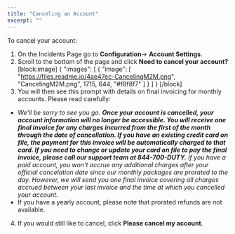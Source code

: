 ```yaml
---
title: "Canceling an Account"
excerpt: ""
---
```

To cancel your account:

1. On the Incidents Page go to **Configuration**→ **Account Settings**.
2. Scroll to the bottom of the page and click **Need to cancel your account?** 
[block:image]
{
  "images": [
    {
      "image": [
        "https://files.readme.io/4ae47ec-CancelingM2M.png",
        "CancelingM2M.png",
        1715,
        644,
        "#f8f8f7"
      ]
    }
  ]
}
[/block]
3. You will then see this prompt with details on final invoicing for monthly accounts. Please read carefully: 

  * *We'll be sorry to see you go. **Once your account is cancelled, your account information will no longer be accessible. You will receive one final invoice for any charges incurred from the first of the month through the date of cancellation. If you have an existing credit card on file, the payment for this invoice will be automatically charged to that card. If you need to change or update your card on file to pay the final invoice, please call our support team at 844-700-DUTY.** If you have a paid account, you won't accrue any additional charges after your official cancelation date since our monthly packages are prorated to the day. However, we will send you one final invoice covering all charges accrued between your last invoice and the time at which you cancelled your account.*
  * If you have a yearly account, please note that prorated refunds are not available.

4. If you would still like to cancel, click **Please cancel my account**.
